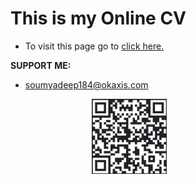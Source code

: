 # This is my Online CV

 - To visit this page go to [click here.](https://imsoumya18.github.io/cv)


 **SUPPORT ME:**
 - soumyadeep184@okaxis.com
<img src="images/UPI.jpg" height="120" width="120" style="margin-left: 130px">
